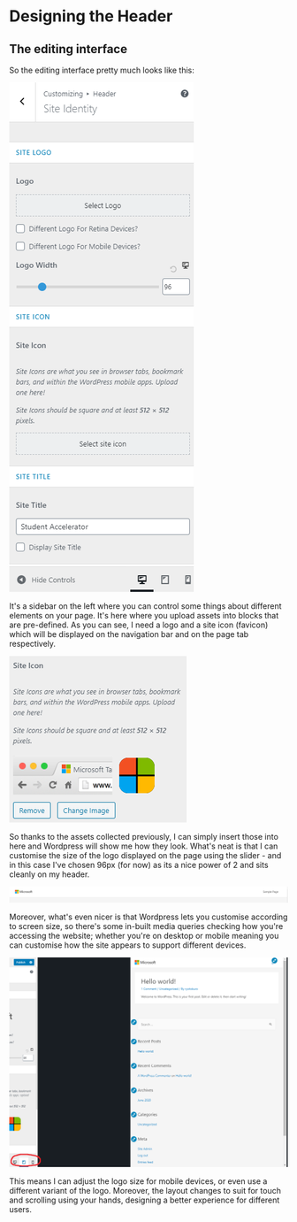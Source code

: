# Designing the Header

## The editing interface

So the editing interface pretty much looks like this:

![Wordpress website editing interface](../../.gitbook/assets/image%20%2873%29.png)

It's a sidebar on the left where you can control some things about different elements on your page. It's here where you upload assets into blocks that are pre-defined. As you can see, I need a logo and a site icon \(favicon\) which will be displayed on the navigation bar and on the page tab respectively.

![Site icon preview](../../.gitbook/assets/image%20%2860%29.png)

So thanks to the assets collected previously, I can simply insert those into here and Wordpress will show me how they look. What's neat is that I can customise the size of the logo displayed on the page using the slider - and in this case I've chosen 96px \(for now\) as its a nice power of 2 and sits cleanly on my header.

![Microsoft logo on the page header](../../.gitbook/assets/image%20%2845%29.png)

Moreover, what's even nicer is that Wordpress lets you customise according to screen size, so there's some in-built media queries checking how you're accessing the website; whether you're on desktop or mobile meaning you can customise how the site appears to support different devices.

![Mobile preview of website](../../.gitbook/assets/image%20%2852%29.png)

This means I can adjust the logo size for mobile devices, or even use a different variant of the logo. Moreover, the layout changes to suit for touch and scrolling using your hands, designing a better experience for different users.

